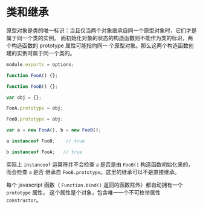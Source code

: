 # 类和继承

原型对象是类的唯一标识：当且仅当两个对象继承自同一个原型对象时，它们才是属于同一个类的实例。
而初始化对象的状态的构造函数则不能作为类的标识，两个构造函数的 prototype 属性可能指向同一
个原型对象。那么这两个构造函数创建的实例时属于同一个类的。  

```javascript
module.exports = options;

function FooA() {};

function FooB() {};

var obj = {};

FooA.prototype = obj;

FooB.prototype = obj;

var a = new FooA(), b = new FooB();

a instanceof FooB;    // true

b instanceof FooA;   // true
```   

实际上 `instanceof` 运算符并不会检查 `a` 是否是由 `FooB()` 构造函数初始化来的，而会检查 `a` 是否
继承自 `FooB.prototype`。这里的继承可以不是直接继承。   

每个 javascript 函数（ `Function.bind()` 返回的函数除外）都自动拥有一个 `prototype` 属性，
这个属性是个对象，包含唯一一个不可枚举属性 `constructor`。  
